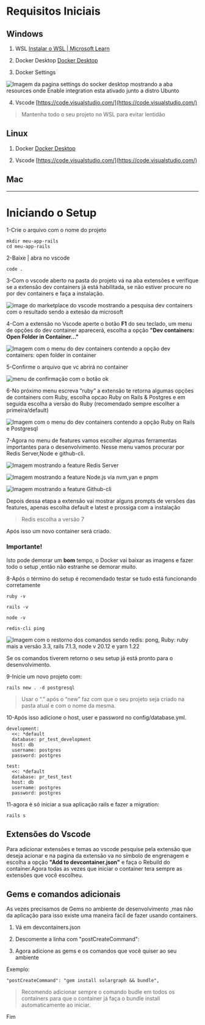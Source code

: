 # Requisitos Iniciais

## Windows

1. WSL [Instalar o WSL | Microsoft Learn](https://learn.microsoft.com/pt-br/windows/wsl/install)

2. Docker Desktop [Docker Desktop](https://www.docker.com/products/docker-desktop/)

3. Docker Settings

![Imagem da pagina settings do socker desktop mostrando a aba resources onde Enable integration esta ativado junto a distro Ubunto ](Captura%20de%20tela%202024-04-26%20134649.png)



4. Vscode [https://code.visualstudio.com/](https://code.visualstudio.com/)

> Mantenha todo o seu projeto no WSL para evitar lentidão

## Linux

1. Docker [Docker Desktop](https://www.docker.com/products/docker-desktop/)

2. Vscode [https://code.visualstudio.com/](https://code.visualstudio.com/)

## Mac

__________________________________________________________________________________________________

# Iniciando o Setup

1-Crie o arquivo com o nome do projeto

```
mkdir meu-app-rails
cd meu-app-rails
```

2-Baixe | abra no vscode

```
code .
```

3-Com o vscode aberto na pasta do projeto vá na aba extensões e verifique se a extensão dev containers já está habilitada, se não estiver procure no por dev containers e faça a instalação.

![image do marketplace do vscode mostrando a pesquisa dev containers com o resultado sendo a extesão da microsoft ](Captura%20de%20tela%202024-04-28%20141152.png)



4-Com a extensão no Vscode aperte o botão **F1** do seu teclado, um menu de opções do dev container aparecerá, escolha a opção **"Dev containers: Open Folder in Container..."**

![Imagem com o menu do dev containers contendo a opção dev containers: open folder in container](Captura%20de%20tela%202024-04-26%20141203.png)



5-Confirme o arquivo que vc abrirá no container

![menu de confirmação com o botão ok](Captura%20de%20tela%202024-04-26%20141420.png)



6-No próximo menu escreva “ruby” a extensão te retorna algumas opções de containers com Ruby, escolha opcao Ruby on Rails & Postgres e em seguida escolha a versão do Ruby (recomendado sempre escolher a primeira/default)

![Imagem com o menu do dev containers contendo a opção Ruby on Rails e Postgresql](Captura%20de%20tela%202024-04-26%20141550.png)


7-Agora no menu de features vamos escolher algumas ferramentas importantes para o desenvolvimento. Nesse menu vamos procurar por Redis Server,Node e github-cli.

![Imagem mostrando a feature Redis Server](Captura%20de%20tela%202024-04-26%20142029.png)

![Imagem mostrando a feature Node.js via nvm,yan e pnpm](Captura%20de%20tela%202024-04-26%20142150.png)

![Imagem mostrando a feature Github-cli](Captura%20de%20tela%202024-04-26%20142255.png)


Depois dessa etapa a extensão vai mostrar alguns prompts de versões das features, apenas escolha default e latest e prossiga com a instalação

> Redis escolha a versão 7

Após isso um novo container será criado.

### **Importante!**

Isto pode demorar um **bom** tempo, o Docker vai baixar as imagens e fazer todo o setup ,então não estranhe se demorar muito.

8-Após o término do setup é recomendado testar se tudo está funcionando corretamente

```
ruby -v
```

```
rails -v
```

```
node -v
```

```
redis-cli ping
```

![Imagem com o restorno dos comandos sendo redis: pong, Ruby: ruby mais a versão 3.3, rails 7.1.3, node v 20.12 e yarn 1.22](Captura%20de%20tela%202024-04-26%20145757.png)

Se os comandos tiverem retorno o seu setup já está pronto para o desenvolvimento.



9-Inicie um novo projeto com:

```
rails new . -d postgresql
```

> Usar o “.” após o “new” faz com que o seu projeto seja criado na pasta atual e com o nome da mesma.



10-Após isso adicione o host, user e password no config/database.yml.

```
development:
  <<: *default
  database: pr_test_development
  host: db
  username: postgres
  password: postgres

test:
  <<: *default
  database: pr_test_test
  host: db
  username: postgres
  password: postgres
```

11-agora é só iniciar a sua aplicação rails e fazer a migration:

```
rails s
```

## Extensões do Vscode

Para adicionar extensões e temas ao vscode pesquise pela extensão que deseja acionar e na pagina da extensão va no símbolo de engrenagem e escolha a opção **"Add to devcontainer.json"** e faça o Rebuild do container.Agora todas as vezes que iniciar o container tera sempre as extensões que você escolheu.



## Gems e comandos adicionais

As vezes precisamos de Gems no ambiente de desenvolvimento ,mas não da aplicação para isso existe uma maneira fácil de fazer usando containers.

1. Vá em devcontainers.json

2. Descomente a linha com  "postCreateCommand":

3. Agora adicione as gems e os comandos que você quiser ao seu ambiente

Exemplo:

```
"postCreateCommand": "gem install solargraph && bundle",
```

> Recomendo adicionar sempre o comando budle em todos os containers para que o container já faça o bundle install automaticamente ao iniciar.



Fim
